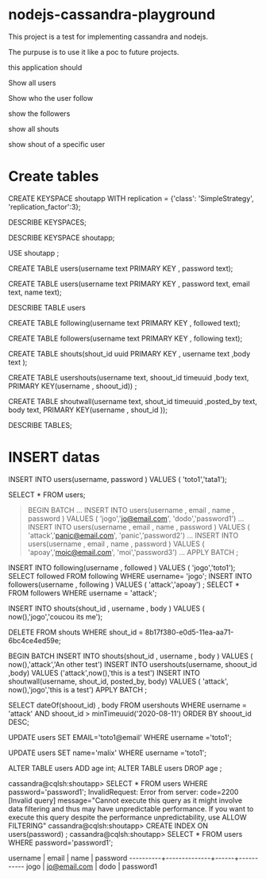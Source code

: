 # nodejs-cassandra-playground

This project is a test for implementing cassandra and nodejs.

The purpuse is to use it like a poc to future projects.

this application should 

Show all users

Show  who the user follow

show the followers

show all shouts

show shout of a specific user

# Create tables

 CREATE KEYSPACE shoutapp WITH replication = {'class': 'SimpleStrategy', 'replication_factor':3};

 DESCRIBE KEYSPACES;

 DESCRIBE KEYSPACE shoutapp;

 USE shoutapp ;

 CREATE TABLE users(username text PRIMARY KEY , password text);


 CREATE TABLE users(username text PRIMARY KEY , password text, email text, name text);

 DESCRIBE TABLE users


 CREATE TABLE following(username text PRIMARY KEY , followed text);

  CREATE TABLE followers(username text PRIMARY KEY , following text);

   CREATE TABLE shouts(shout_id uuid PRIMARY KEY , username text ,body text );

   CREATE TABLE usershouts(username text, shoout_id timeuuid ,body text, PRIMARY KEY(username , shoout_id)) ;

   CREATE TABLE shoutwall(username text, shout_id timeuuid ,posted_by text, body text, PRIMARY KEY(username , shout_id ));

   DESCRIBE TABLES;

# INSERT datas

INSERT INTO users(username, password ) VALUES ( 'toto1','tata1');

 SELECT * FROM users;



 > BEGIN BATCH
            ... INSERT INTO users(username , email , name , password ) VALUES ( 'jogo','jo@email.com', 'dodo','password1')
            ... INSERT INTO users(username , email , name , password ) VALUES ( 'attack','panic@email.com', 'panic','password2')
            ... INSERT INTO users(username , email , name , password ) VALUES ( 'apoay','moic@email.com', 'moi','password3')
            ... APPLY BATCH ;

INSERT INTO following(username , followed ) VALUES ( 'jogo','toto1');
SELECT followed FROM following  WHERE username= 'jogo';
INSERT INTO followers(username , following ) VALUES ( 'attack','apoay') ;
SELECT * FROM followers WHERE username = 'attack';

INSERT INTO shouts(shout_id , username , body ) VALUES ( now(),'jogo','coucou its me');



DELETE FROM shouts  WHERE  shout_id =  8b17f380-e0d5-11ea-aa71-6bc4ce4ed59e;



BEGIN BATCH  INSERT INTO shouts(shout_id , username , body ) VALUES ( now(),'attack','An other test') INSERT INTO usershouts(username, shoout_id ,body) VALUES ('attack',now(),'this is a test')   INSERT INTO shoutwall(username, shout_id, posted_by, body) VALUES ( 'attack', now(),'jogo','this is a test') APPLY BATCH ;

SELECT dateOf(shoout_id) , body FROM usershouts WHERE username = 'attack' AND shoout_id > minTimeuuid('2020-08-11') ORDER BY shoout_id DESC;

UPDATE users SET EMAIL='toto1@email' WHERE username ='toto1';

 UPDATE users SET name='malix' WHERE username ='toto1';

 ALTER TABLE users ADD age int;
 ALTER TABLE users DROP age ;

 cassandra@cqlsh:shoutapp> SELECT * FROM users WHERE password='password1';
InvalidRequest: Error from server: code=2200 [Invalid query] message="Cannot execute this query as it might involve data filtering and thus may have unpredictable performance. If you want to execute this query despite the performance unpredictability, use ALLOW FILTERING"
cassandra@cqlsh:shoutapp> CREATE INDEX ON users(password) ;
cassandra@cqlsh:shoutapp> SELECT * FROM users WHERE password='password1';

 username | email        | name | password
----------+--------------+------+-----------
     jogo | jo@email.com | dodo | password1